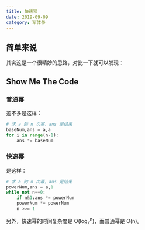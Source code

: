 ```yaml
---
title: 快速幂
date: 2019-09-09
category: 军体拳
---
```


## 简单来说

其实这是一个很精妙的思路，对比一下就可以发现：

## Show Me The Code

### 普通幂

差不多是这样：

```python
# 求 a 的 n 次幂，ans 是结果
baseNum,ans = a,a
for i in range(n-1):
    ans *= baseNum
```

### 快速幂

是这样：

```python
# 求 a 的 n 次幂，ans 是结果
powerNum,ans = a,1
while not n==0:
    if n&1:ans *= powerNum
    powerNum *= powerNum
    n >>= 1
```

另外，快速幂的时间复杂度是 O(log<sub>2</sub><sup>n</sup>)，而普通幂是 O(n)。
